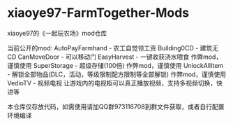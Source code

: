 # xiaoye97-FarmTogether-Mods
xiaoye97的《一起玩农场》mod仓库

当前公开的mod:
AutoPayFarmhand - 农工自觉领工资
Building0CD - 建筑无CD
CanMoveDoor - 可以移动门
EasyHarvest - 一键收获浇水喂食 作弊mod，谨慎使用
SuperStorage - 超级存储(100倍) 作弊mod，谨慎使用
UnlockAllItem - 解锁全部物品(DLC，活动，等级限制配方限制等全部解锁) 作弊mod，谨慎使用
VedioTV - 视频电视 让游戏内的电视柜可以真正播放视频，支持多视频切换，快进等

本仓库仅存放代码，如需使用请加QQ群973116708到群文件获取，或者自行配置环境编译
